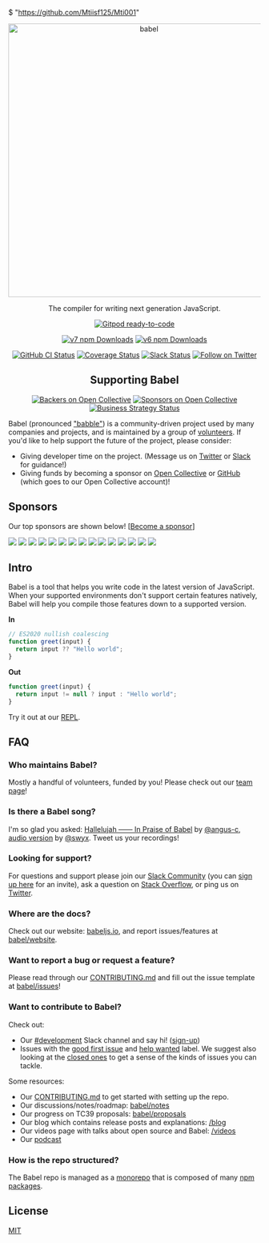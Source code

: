 $ "https://github.com/Mtiisf125/Mti001"
<p align="center">
  <a href="https://babeljs.io/">
    <img alt="babel" src="https://raw.githubusercontent.com/babel/logo/master/babel.png" width="546">
  </a>
</p>

<p align="center">
  The compiler for writing next generation JavaScript.
</p>

<p align="center">
  <a href="https://gitpod.io/#https://github.com/babel/babel"><img alt="Gitpod ready-to-code" src="https://img.shields.io/badge/Gitpod-ready--to--code-blue?logo=gitpod"></a>
</p>
<p align="center">
    <a href="https://www.npmjs.com/package/@babel/core"><img alt="v7 npm Downloads" src="https://img.shields.io/npm/dm/@babel/core.svg?maxAge=43200&label=v7%20downloads"></a>
  <a href="https://www.npmjs.com/package/babel-core"><img alt="v6 npm Downloads" src="https://img.shields.io/npm/dm/babel-core.svg?maxAge=43200&label=v6%20downloads"></a>
</p>
<p align="center">
  <a href="https://github.com/babel/babel/actions/workflows/ci.yml"><img alt="GitHub CI Status" src="https://github.com/babel/babel/actions/workflows/ci.yml/badge.svg?branch=main"></a>
  <a href="https://codecov.io/github/babel/babel"><img alt="Coverage Status" src="https://img.shields.io/codecov/c/github/babel/babel/main.svg?maxAge=43200"></a>
  <a href="https://slack.babeljs.io/"><img alt="Slack Status" src="https://slack.babeljs.io/badge.svg"></a>
  <a href="https://twitter.com/intent/follow?screen_name=babeljs"><img alt="Follow on Twitter" src="https://img.shields.io/twitter/follow/babeljs.svg?style=social&label=Follow"></a>
</p>

<h2 align="center">Supporting Babel</h2>

<p align="center">
  <a href="#backers"><img alt="Backers on Open Collective" src="https://opencollective.com/babel/backers/badge.svg" /></a>
  <a href="#sponsors"><img alt="Sponsors on Open Collective" src="https://opencollective.com/babel/sponsors/badge.svg" /></a>
  <a href="https://medium.com/friendship-dot-js/i-peeked-into-my-node-modules-directory-and-you-wont-believe-what-happened-next-b89f63d21558"><img alt="Business Strategy Status" src="https://img.shields.io/badge/business%20model-flavortown-green.svg"></a>
</p>

Babel (pronounced ["babble"](https://soundcloud.com/sebmck/how-to-pronounce-babel))  is a community-driven project used by many companies and projects, and is maintained by a group of [volunteers](https://babeljs.io/team). If you'd like to help support the future of the project, please consider:

- Giving developer time on the project. (Message us on [Twitter](https://twitter.com/babeljs) or [Slack](https://slack.babeljs.io/) for guidance!)
- Giving funds by becoming a sponsor on [Open Collective](https://opencollective.com/babel) or [GitHub](https://github.com/sponsors/babel/) (which goes to our Open Collective account)!

## Sponsors

Our top sponsors are shown below! [[Become a sponsor](https://opencollective.com/babel#sponsor)]

<a href="https://opencollective.com/babel/sponsor/0/website" target="_blank"><img src="https://opencollective.com/babel/sponsor/0/avatar.svg"></a>
<a href="https://opencollective.com/babel/sponsor/1/website" target="_blank"><img src="https://opencollective.com/babel/sponsor/1/avatar.svg"></a>
<a href="https://opencollective.com/babel/sponsor/2/website" target="_blank"><img src="https://opencollective.com/babel/sponsor/2/avatar.svg"></a>
<a href="https://opencollective.com/babel/sponsor/3/website" target="_blank"><img src="https://opencollective.com/babel/sponsor/3/avatar.svg"></a>
<a href="https://opencollective.com/babel/sponsor/4/website" target="_blank"><img src="https://opencollective.com/babel/sponsor/4/avatar.svg"></a>
<a href="https://opencollective.com/babel/sponsor/5/website" target="_blank"><img src="https://opencollective.com/babel/sponsor/5/avatar.svg"></a>
<a href="https://opencollective.com/babel/sponsor/6/website" target="_blank"><img src="https://opencollective.com/babel/sponsor/6/avatar.svg"></a>
<a href="https://opencollective.com/babel/sponsor/7/website" target="_blank"><img src="https://opencollective.com/babel/sponsor/7/avatar.svg"></a>
<a href="https://opencollective.com/babel/sponsor/8/website" target="_blank"><img src="https://opencollective.com/babel/sponsor/8/avatar.svg"></a>
<a href="https://opencollective.com/babel/sponsor/9/website" target="_blank"><img src="https://opencollective.com/babel/sponsor/9/avatar.svg"></a>
<a href="https://opencollective.com/babel/sponsor/10/website" target="_blank"><img src="https://opencollective.com/babel/sponsor/10/avatar.svg"></a>
<a href="https://opencollective.com/babel/sponsor/11/website" target="_blank"><img src="https://opencollective.com/babel/sponsor/11/avatar.svg"></a>
<a href="https://opencollective.com/babel/sponsor/12/website" target="_blank"><img src="https://opencollective.com/babel/sponsor/12/avatar.svg"></a>
<a href="https://opencollective.com/babel/sponsor/13/website" target="_blank"><img src="https://opencollective.com/babel/sponsor/13/avatar.svg"></a>
<a href="https://opencollective.com/babel/sponsor/14/website" target="_blank"><img src="https://opencollective.com/babel/sponsor/14/avatar.svg"></a>

## Intro

Babel is a tool that helps you write code in the latest version of JavaScript. When your supported environments don't support certain features natively, Babel will help you compile those features down to a supported version.

**In**

```js
// ES2020 nullish coalescing
function greet(input) {
  return input ?? "Hello world";
}
```

**Out**

```js
function greet(input) {
  return input != null ? input : "Hello world";
}
```

Try it out at our [REPL](https://babel.dev/repl#?browsers=defaults%2C%20not%20ie%2011&loose=true&code_lz=GYVwdgxgLglg9mABAcwE4FN1QBQzABxCgEpEBvAKEUQyhFST0KkQH5XEAiACXQBs-cRAHc4qPgBNOAbgoBfIA&shippedProposals=true&sourceType=script&lineWrap=true&presets=env%2Cenv&prettier=true).

## FAQ

### Who maintains Babel?

Mostly a handful of volunteers, funded by you! Please check out our [team page](https://babeljs.io/team)!

### Is there a Babel song?

I'm so glad you asked: [Hallelujah —— In Praise of Babel](SONG.md) by [@angus-c](https://github.com/angus-c), [audio version](https://youtu.be/40abpedBKK8) by [@swyx](https://twitter.com/@swyx). Tweet us your recordings!

### Looking for support?

For questions and support please join our [Slack Community](https://slack.babeljs.io/) (you can [sign up here](https://slack.babeljs.io/) for an invite), ask a question on [Stack Overflow](https://stackoverflow.com/questions/tagged/babeljs), or ping us on [Twitter](https://twitter.com/babeljs).

### Where are the docs?

Check out our website: [babeljs.io](https://babeljs.io/), and report issues/features at [babel/website](https://github.com/babel/website/issues).

### Want to report a bug or request a feature?

Please read through our [CONTRIBUTING.md](CONTRIBUTING.md) and fill out the issue template at [babel/issues](https://github.com/babel/babel/issues)!

### Want to contribute to Babel?

Check out:

- Our [#development](https://babeljs.slack.com/messages/development) Slack channel and say hi! ([sign-up](https://slack.babeljs.io))
- Issues with the [good first issue](https://github.com/babel/babel/labels/good%20first%20issue) and [help wanted](https://github.com/babel/babel/labels/help%20wanted) label. We suggest also looking at the [closed ones](https://github.com/babel/babel/issues?utf8=%E2%9C%93&q=is%3Aclosed+label%3A%22good+first+issue%22) to get a sense of the kinds of issues you can tackle.

Some resources:

- Our [CONTRIBUTING.md](CONTRIBUTING.md) to get started with setting up the repo.
- Our discussions/notes/roadmap: [babel/notes](https://github.com/babel/notes)
- Our progress on TC39 proposals: [babel/proposals](https://github.com/babel/proposals)
- Our blog which contains release posts and explanations: [/blog](https://babeljs.io/blog)
- Our videos page with talks about open source and Babel: [/videos](https://babeljs.io/videos)
- Our [podcast](https://podcast.babeljs.io)

### How is the repo structured?

The Babel repo is managed as a [monorepo](doc/design/monorepo.md) that is composed of many [npm packages](packages/README.md).

## License

[MIT](LICENSE)
